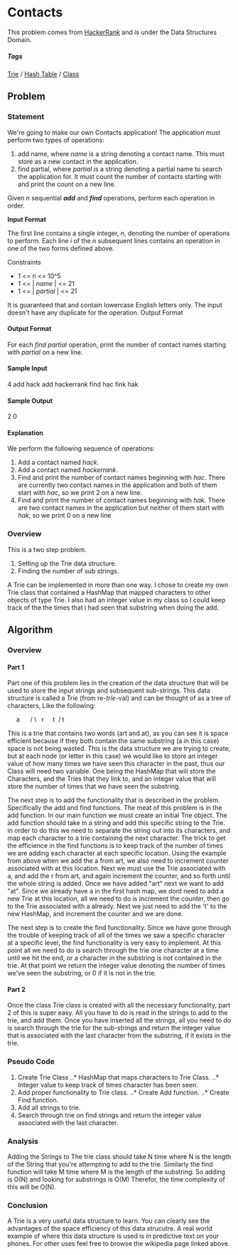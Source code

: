 # Contacts
This problem comes from [HackerRank](https://www.hackerrank.com/challenges/contacts) and is under the Data Structures Domain.

##### Tags

[Trie](https://en.wikipedia.org/wiki/Trie) / [Hash Table](https://en.wikipedia.org/wiki/Hash_table) / [Class](https://en.wikipedia.org/wiki/Class_(computer_programming))

## Problem
### Statement

We're going to make our own Contacts application! The application must perform two types of operations:

1. add name, where _name_  is a string denoting a contact name. This must store  as a new contact in the application.
2. find partial, where _partial_ is a string denoting a partial name to search the application for. It must count the number of contacts starting with  and print the count on a new line.

Given _n_ sequential **_add_** and **_find_** operations, perform each operation in order.

**Input Format**

The first line contains a single integer, _n_, denoting the number of operations to perform. 
Each line _i_ of the _n_ subsequent lines contains an operation in one of the two forms defined above.

Constraints
* 1 <= n <= 10^5
* 1 <= | _name_ | <= 21
* 1 <= | _partial_ | <= 21


It is guaranteed that  and  contain lowercase English letters only.
The input doesn't have any duplicate  for the  operation.
Output Format

#### Output Format

For each _find partial_ operation, print the number of contact names starting with _partial_  on a new line.

#### Sample Input
4
add hack
add hackerrank
find hac
fink hak

#### Sample Output
2
0

#### Explanation

We perform the following sequence of operations:

1. Add a contact named _hack_.
2. Add a contact named _hackerrank_.
3. Find and print the number of contact names beginning with _hac_. There are currently two contact names
in the application and both of them start with _hac_, so we print 2 on a new line.
4. Find and print the number of contact names beginning with _hak_. There are two contact names in the application
but neither of them start with _hak_, so we print 0 on a new line

### Overview

This is a two step problem.
1. Setting up the Trie data structure.
2. Finding the number of sub strings.

A Trie can be implemented in more than one way. I chose to create my own Trie class that contained a HashMap that mapped
characters to other objects of type Trie.  I also had an integer value in my class so I could keep track of the the times that i had
seen that substring when doing the add.

## Algorithm

### Overview

#### Part 1

Part one of this problem lies in the creation of the data structure that will be used to store the input strings and subsequent sub-strings.
This data structure is called a Trie (from re-_trie_-val) and can be thought of as a tree of characters, Like the following:

&nbsp;&nbsp;&nbsp;&nbsp; a
&nbsp;&nbsp;&nbsp;&nbsp; / \\
&nbsp;&nbsp;r&nbsp;&nbsp;&nbsp;&nbsp;&nbsp;t
&nbsp;/
t

This is a trie that contains two words (art and at), as you can see it is space efficient because if they both contain the same substring (a in this case)
space is not being wasted.  This is the data structure we are trying to create, but at each node (or letter in this case) we would like to store an integer
value of how many times we have seen this character in the past, thus our Class will need two variable. One being the HashMap that will store the Characters, and the Tries that they link to, and an integer value that will store the number of times that we have seen the substring.

The next step is to add the functionality that is described in the problem. Specifically the add and find functions.  The meat of this problem is in the add function.  In our main function we must create an initial Trie object.  The add function should take in a string and add this specific string to the Trie. in order to do this we need to separate the string out into its characters, and map each character to a trie containing the next character.  The trick to get the efficience in the find functions is to keep track of the number of times we are adding each character at each specific location.  Using the example from above when we add the a from art, we also need to increment counter associated with at this location. Next we must use the Trie associated with a, and add the r from art, and again increment the counter, and so forth until the whole string is added.  Once we have added "art" next we want to add "at".  Since we already have a in the first hash map, we dont need to add a new Trie at this location, all we need to do is
increment the counter, then go to the Trie associated with a already.  Next we just need to add the 't' to the new HashMap, and increment the counter and we are done.

The next step is to create the find functionality. Since we have gone through the trouble of keeping track of all of the times we saw a specific character at a specific level, the find
functionality is very easy to implement.  At this point all we need to do is search through the trie one character at a time until we hit the end, or a character in the substring is not contained
in the trie.  At that point we return the integer value denoting the number of times we've seen the substring, or 0 if it is not in the trie.

#### Part 2

Once the class Trie class is created with all the necessary functionality, part 2 of this is super easy.  All you have to do is read in the strings to add to the trie, and add them.  Once you have inserted all the strings, all you need to do is search through the trie for the sub-strings and return the integer value that is associated with the last character from the substring, if it exists in the trie.


### Pseudo Code

1. Create Trie Class
..* HashMap that maps characters to Trie Class.
..* Integer value to keep track of times character has been seen.
2. Add proper functionality to Trie class. 
..* Create Add function.
..* Create Find function.
3. Add all strings to trie.
4. Search through trie on find strings and return the integer value associated with the last character.

### Analysis
Adding the Strings to The trie class should take N time where N is the length of the String that you're attempting to add to the trie.
Similarly the find function will take M time where M is the length of the substring. So adding is O(N) and looking for substrings is O(M)
Therefor, the time complexity of this will be O(N).

### Conclusion
A Trie is a very useful data structure to learn. You can clearly see the advantages of the space efficiency of this data strucutre.  A real
world example of where this data structure is used is in predictive text on your phones.  For other uses feel free to browse the wikipedia page
linked above.